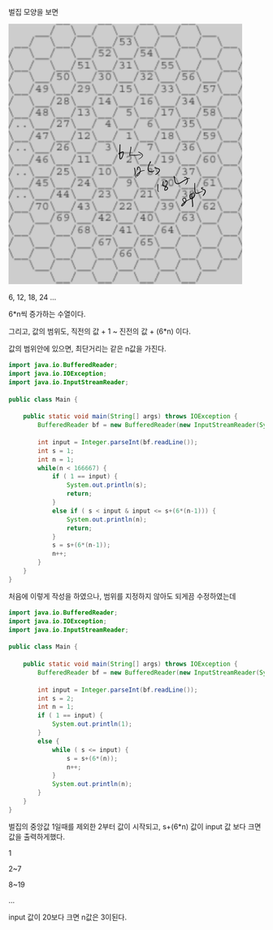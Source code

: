 벌집 모양을 보면

<img src="../images/image-20220609234443502.png" alt="image-20220609234443502" style="zoom:50%;" />

6, 12, 18, 24 ...

6*n씩 증가하는 수열이다.

그리고, 값의 범위도, 직전의 값 + 1 ~ 진전의 값 + (6*n) 이다.

값의 범위안에 있으면, 최단거리는 같은 n값을 가진다.



```java
import java.io.BufferedReader;
import java.io.IOException;
import java.io.InputStreamReader;

public class Main {

    public static void main(String[] args) throws IOException {
        BufferedReader bf = new BufferedReader(new InputStreamReader(System.in));

        int input = Integer.parseInt(bf.readLine());
        int s = 1;
        int n = 1;
        while(n < 166667) {
            if ( 1 == input) {
                System.out.println(s);
                return;
            }
            else if ( s < input & input <= s+(6*(n-1))) {
                System.out.println(n);
                return;
            }
            s = s+(6*(n-1));
            n++;
        }
    }
}
```

처음에 이렇게 작성을 하였으나, 범위를 지정하지 않아도 되게끔 수정하였는데 

```java
import java.io.BufferedReader;
import java.io.IOException;
import java.io.InputStreamReader;

public class Main {

    public static void main(String[] args) throws IOException {
        BufferedReader bf = new BufferedReader(new InputStreamReader(System.in));

        int input = Integer.parseInt(bf.readLine());
        int s = 2;
        int n = 1;
        if ( 1 == input) {
            System.out.println(1);
        }
        else {
            while ( s <= input) {
                s = s+(6*(n));
                n++;
            }
            System.out.println(n);
        }
    }
}
```

벌집의 중앙값 1일때를 제외한 2부터 값이 시작되고, s+(6*n) 값이 input 값 보다 크면 값을 출력하게했다.

1

2~7

8~19

...

input 값이 20보다 크면 n값은 3이된다. 